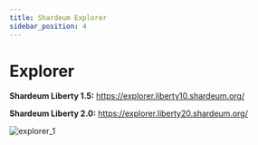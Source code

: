 ```yaml
---
title: Shardeum Explorer
sidebar_position: 4
---
```


# Explorer

**Shardeum Liberty 1.5:** https://explorer.liberty10.shardeum.org/

**Shardeum Liberty 2.0:** https://explorer.liberty20.shardeum.org/

![explorer_1](/img/explorer/explorer.png)
